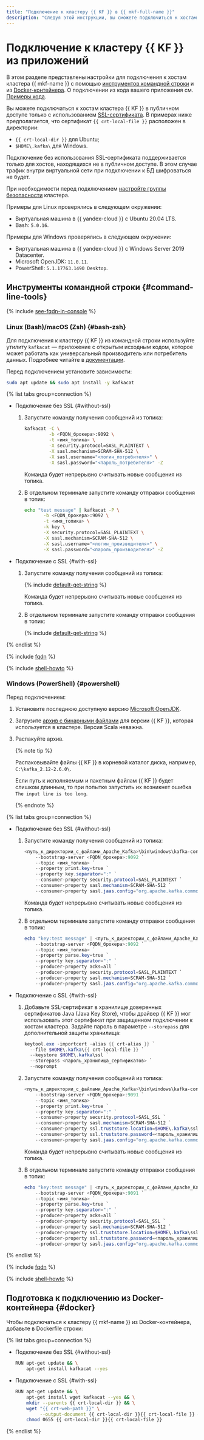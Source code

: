 ```yaml
---
title: "Подключение к кластеру {{ KF }} в {{ mkf-full-name }}"
description: "Следуя этой инструкции, вы сможете подключиться к хостам в кластере {{ KF }} с помощью инструментов командной строки и из Docker-контейнера."
---
```


# Подключение к кластеру {{ KF }} из приложений

В этом разделе представлены настройки для подключения к хостам кластера {{ mkf-name }} с помощью [инструментов командной строки](#command-line-tools) и из [Docker-контейнера](#docker). О подключении из кода вашего приложения см. [Примеры кода](code-examples.md).

Вы можете подключаться к хостам кластера {{ KF }} в публичном доступе только с использованием [SSL-сертификата](index.md#get-ssl-cert). В примерах ниже предполагается, что сертификат `{{ crt-local-file }}` расположен в директории:

* `{{ crt-local-dir }}` для Ubuntu;
* `$HOME\.kafka\` для Windows.

Подключение без использования SSL-сертификата поддерживается только для хостов, находящихся не в публичном доступе. В этом случае трафик внутри виртуальной сети при подключении к БД шифроваться не будет.

При необходимости перед подключением [настройте группы безопасности](index.md#configuring-security-groups) кластера.

Примеры для Linux проверялись в следующем окружении:

* Виртуальная машина в {{ yandex-cloud }} с Ubuntu 20.04 LTS.
* Bash: `5.0.16`.

Примеры для Windows проверялись в следующем окружении:

* Виртуальная машина в {{ yandex-cloud }} с Windows Server 2019 Datacenter.
* Microsoft OpenJDK: `11.0.11`.
* PowerShell: `5.1.17763.1490 Desktop`.

## Инструменты командной строки {#command-line-tools}

{% include [see-fqdn-in-console](../../../_includes/mdb/see-fqdn-in-console.md) %}

### Linux (Bash)/macOS (Zsh) {#bash-zsh}

Для подключения к кластеру {{ KF }} из командной строки используйте утилиту `kafkacat` — приложение с открытым исходным кодом, которое может работать как универсальный производитель или потребитель данных. Подробнее читайте в [документации](https://github.com/edenhill/kafkacat).

Перед подключением установите зависимости:

```bash
sudo apt update && sudo apt install -y kafkacat
```

{% list tabs group=connection %}

- Подключение без SSL {#without-ssl}

  1. Запустите команду получения сообщений из топика:

      ```bash
      kafkacat -C \
               -b <FQDN_брокера>:9092 \
               -t <имя_топика> \
               -X security.protocol=SASL_PLAINTEXT \
               -X sasl.mechanism=SCRAM-SHA-512 \
               -X sasl.username="<логин_потребителя>" \
               -X sasl.password="<пароль_потребителя>" -Z
      ```

     Команда будет непрерывно считывать новые сообщения из топика.

  1. В отдельном терминале запустите команду отправки сообщения в топик:

      ```bash
      echo "test message" | kafkacat -P \
             -b <FQDN_брокера>:9092 \
             -t <имя_топика> \
             -k key \
             -X security.protocol=SASL_PLAINTEXT \
             -X sasl.mechanism=SCRAM-SHA-512 \
             -X sasl.username="<логин_производителя>" \
             -X sasl.password="<пароль_производителя>" -Z
      ```

- Подключение с SSL {#with-ssl}

  1. Запустите команду получения сообщений из топика:

     {% include [default-get-string](../../../_includes/mdb/mkf/default-get-string.md) %}

     Команда будет непрерывно считывать новые сообщения из топика.

  1. В отдельном терминале запустите команду отправки сообщения в топик:

     {% include [default-get-string](../../../_includes/mdb/mkf/default-send-string.md) %}

{% endlist %}

{% include [fqdn](../../../_includes/mdb/mkf/fqdn-host.md) %}

{% include [shell-howto](../../../_includes/mdb/mkf/connstr-shell-howto.md) %}

### Windows (PowerShell) {#powershell}

Перед подключением:

1. Установите последнюю доступную версию [Microsoft OpenJDK](https://docs.microsoft.com/en-us/java/openjdk/download).

1. Загрузите [архив с бинарными файлами](https://kafka.apache.org/downloads) для версии {{ KF }}, которая используется в кластере. Версия Scala неважна.

1. Распакуйте архив.

   {% note tip %}

   Распаковывайте файлы {{ KF }} в корневой каталог диска, например, `C:\kafka_2.12-2.6.0\`.

   Если путь к исполняемым и пакетным файлам {{ KF }} будет слишком длинным, то при попытке запустить их возникнет ошибка `The input line is too long`.

   {% endnote %}

{% list tabs group=connection %}

- Подключение без SSL {#without-ssl}

  1. Запустите команду получения сообщений из топика:

      ```powershell
      <путь_к_директории_с_файлами_Apache_Kafka>\bin\windows\kafka-console-consumer.bat `
          --bootstrap-server <FQDN_брокера>:9092 `
          --topic <имя_топика> `
          --property print.key=true `
          --property key.separator=":" `
          --consumer-property security.protocol=SASL_PLAINTEXT `
          --consumer-property sasl.mechanism=SCRAM-SHA-512 `
          --consumer-property sasl.jaas.config="org.apache.kafka.common.security.scram.ScramLoginModule required username='<логин_потребителя>' password='<пароль_потребителя>';" 
      ```

     Команда будет непрерывно считывать новые сообщения из топика.

  1. В отдельном терминале запустите команду отправки сообщения в топик:

      ```powershell
      echo "key:test message" | <путь_к_директории_с_файлами_Apache_Kafka>\bin\windows\kafka-console-producer.bat `
          --bootstrap-server <FQDN_брокера>:9092 `
          --topic <имя_топика> `
          --property parse.key=true `
          --property key.separator=":" `
          --producer-property acks=all `
          --producer-property security.protocol=SASL_PLAINTEXT `
          --producer-property sasl.mechanism=SCRAM-SHA-512 `
          --producer-property sasl.jaas.config="org.apache.kafka.common.security.scram.ScramLoginModule required username='<логин_производителя>' password='<пароль_производителя>';"
      ```

- Подключение с SSL {#with-ssl}

  1. Добавьте SSL-сертификат в хранилище доверенных сертификатов Java (Java Key Store), чтобы драйвер {{ KF }} мог использовать этот сертификат при защищенном подключении к хостам кластера. Задайте пароль в параметре `--storepass` для дополнительной защиты хранилища:

     ```powershell
     keytool.exe -importcert -alias {{ crt-alias }} `
       --file $HOME\.kafka\{{ crt-local-file }} `
       --keystore $HOME\.kafka\ssl `
       --storepass <пароль_хранилища_сертификатов> `
       --noprompt
     ```

  1. Запустите команду получения сообщений из топика:

      ```powershell
      <путь_к_директории_с_файлами_Apache_Kafka>\bin\windows\kafka-console-consumer.bat `
          --bootstrap-server <FQDN_брокера>:9091 `
          --topic <имя_топика> `
          --property print.key=true `
          --property key.separator=":" `
          --consumer-property security.protocol=SASL_SSL `
          --consumer-property sasl.mechanism=SCRAM-SHA-512 `
          --consumer-property ssl.truststore.location=$HOME\.kafka\ssl `
          --consumer-property ssl.truststore.password=<пароль_хранилища_сертификатов> `
          --consumer-property sasl.jaas.config="org.apache.kafka.common.security.scram.ScramLoginModule required username='<логин_потребителя>' password='<пароль_потребителя>';"
      ```

     Команда будет непрерывно считывать новые сообщения из топика.

  1. В отдельном терминале запустите команду отправки сообщения в топик:

      ```powershell
      echo "key:test message" | <путь_к_директории_с_файлами_Apache_Kafka>\bin\windows\kafka-console-producer.bat `
          --bootstrap-server <FQDN_брокера>:9091 `
          --topic <имя_топика> `
          --property parse.key=true `
          --property key.separator=":" `
          --producer-property acks=all `
          --producer-property security.protocol=SASL_SSL `
          --producer-property sasl.mechanism=SCRAM-SHA-512 `
          --producer-property ssl.truststore.location=$HOME\.kafka\ssl `
          --producer-property ssl.truststore.password=<пароль_хранилища_сертификатов> `
          --producer-property sasl.jaas.config="org.apache.kafka.common.security.scram.ScramLoginModule required username='<логин_производителя>' password='<пароль_производителя>';"
      ```

{% endlist %}

{% include [fqdn](../../../_includes/mdb/mkf/fqdn-host.md) %}

{% include [shell-howto](../../../_includes/mdb/mkf/connstr-shell-howto.md) %}

## Подготовка к подключению из Docker-контейнера {#docker}

Чтобы подключаться к кластеру {{ mkf-name }} из Docker-контейнера, добавьте в Dockerfile строки:

{% list tabs group=connection %}


- Подключение без SSL {#without-ssl}

  ```bash
  RUN apt-get update && \
      apt-get install kafkacat --yes
  ```


- Подключение с SSL {#with-ssl}

  ```bash
  RUN apt-get update && \
      apt-get install wget kafkacat --yes && \
      mkdir --parents {{ crt-local-dir }} && \
      wget "{{ crt-web-path }}" \
           --output-document {{ crt-local-dir }}{{ crt-local-file }} && \
      chmod 0655 {{ crt-local-dir }}{{ crt-local-file }}
  ```

{% endlist %}
